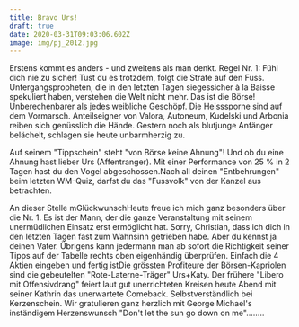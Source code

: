 ```yaml
---
title: Bravo Urs!
draft: true
date: 2020-03-31T09:03:06.602Z
image: img/pj_2012.jpg
---
```

Erstens kommt es anders - und zweitens als man denkt. Regel Nr. 1: Fühl dich nie zu sicher! Tust du es trotzdem, folgt die Strafe auf den Fuss. Untergangspropheten, die in den letzten Tagen siegessicher à la Baisse spekuliert haben, verstehen die Welt nicht mehr. Das ist die Börse! Unberechenbarer als jedes weibliche Geschöpf. Die Heisssporne sind auf dem Vormarsch. Anteilseigner von Valora, Autoneum, Kudelski und Arbonia reiben sich genüsslich die Hände. Gestern noch als blutjunge Anfänger belächelt, schlagen sie heute unbarmherzig zu. 

Auf seinem "Tippschein" steht "von Börse keine Ahnung"! Und ob du eine Ahnung hast lieber Urs (Affentranger). Mit einer Performance von 25 % in 2 Tagen hast du den Vogel abgeschossen.Nach all deinen "Entbehrungen" beim letzten WM-Quiz, darfst du das "Fussvolk" von der Kanzel aus betrachten.

An dieser Stelle mGlückwunschHeute freue ich mich ganz besonders über die Nr. 1. Es ist der Mann, der die ganze Veranstaltung mit seinem unermüdlichen Einsatz erst ermöglicht hat. Sorry, Christian, dass ich dich in den letzten Tagen fast zum Wahnsinn getrieben habe. Aber du kennst ja deinen Vater. Übrigens kann jedermann man ab sofort die Richtigkeit seiner Tipps auf der Tabelle rechts oben eigenhändig überprüfen. Einfach die 4 Aktien eingeben und fertig istDie grössten Profiteure der Börsen-Kapriolen sind die gebeutelten "Rote-Laterne-Träger" Urs+Katy. Der frühere "Libero mit Offensivdrang" feiert laut gut unerrichteten Kreisen heute Abend mit seiner Kathrin das unerwartete Comeback. Selbstverständlich bei Kerzenschein. Wir gratulieren ganz herzlich mit George Michael's inständigem Herzenswunsch "Don't let the sun go down on me"........
